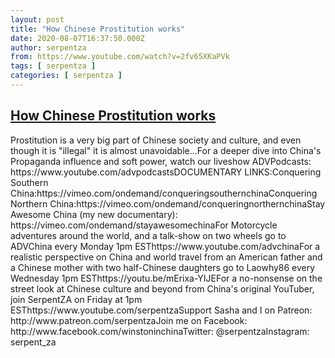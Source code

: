 ```yaml
---
layout: post
title: "How Chinese Prostitution works"
date: 2020-08-07T16:37:50.000Z
author: serpentza
from: https://www.youtube.com/watch?v=2fv65XKaPVk
tags: [ serpentza ]
categories: [ serpentza ]
---
```

<!--1596818270000-->
[How Chinese Prostitution works](https://www.youtube.com/watch?v=2fv65XKaPVk)
------

<div>
Prostitution is a very big part of Chinese society and culture, and even though it is "illegal" it is almost unavoidable...For a deeper dive into China's Propaganda influence and soft power, watch our liveshow ADVPodcasts: https://www.youtube.com/advpodcastsDOCUMENTARY LINKS:Conquering Southern China:https://vimeo.com/ondemand/conqueringsouthernchinaConquering Northern China:https://vimeo.com/ondemand/conqueringnorthernchinaStay Awesome China (my new documentary): https://vimeo.com/ondemand/stayawesomechinaFor Motorcycle adventures around the world, and a talk-show on two wheels go to ADVChina every Monday 1pm ESThttps://www.youtube.com/advchinaFor a realistic perspective on China and world travel from an American father and a Chinese mother with two half-Chinese daughters go to Laowhy86 every Wednesday 1pm ESThttps://youtu.be/mErixa-YIJEFor a no-nonsense on the street look at Chinese culture and beyond from China's original YouTuber, join SerpentZA on Friday at 1pm ESThttps://www.youtube.com/serpentzaSupport Sasha and I on Patreon: http://www.patreon.com/serpentzaJoin me on Facebook: http://www.facebook.com/winstoninchinaTwitter: @serpentzaInstagram: serpent_za
</div>
